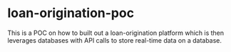 # loan-origination-poc
This is a POC on how to built out a loan-origination platform which is then leverages databases with API calls to store real-time data on a database.
